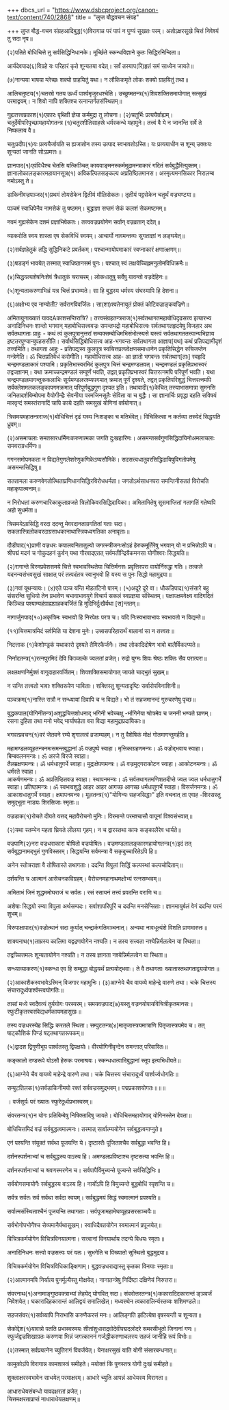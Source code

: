+++
dbcs_url = "https://www.dsbcproject.org/canon-text/content/740/2868"
title = "लुप्त बौद्धवचन संग्रह"

+++
लुप्त बौद्ध-वचन
संग्रहआदिबुद्ध(१)विरागान्न परं पापं
न पुण्यं सुखतः परम्। अतोऽक्षरसुखे चित्तं
निवेश्यं तु सदा नृप॥

(२)पतिते बोधिचित्ते
तु सर्वसिद्धिनिधानके। मूर्च्छिते स्कन्धविज्ञाने
कुतः सिद्धिरनिन्दिता॥

आर्यदेवपाद(६)विग्रहे यः परिहारं
कृते शून्यतया वदेत्। सर्वं तस्याप(रि)हृतं समं साध्येन
जायते॥

(७)नान्यया भाषया म्लेच्छः
शक्यो ग्राहयितुं यथा। न लौकिकमृते लोकः
शक्यो ग्राहयितुं तथा॥

आलिचतुष्टय(१)चतस्रो गतय ऊर्ध्वं
पार्श्वमृजुरधश्चेति। उच्छुष्मतन्त्र(१)शिवशक्तिसमायोगात्
सत्सुखं परमाद्वयम्। न शिवो नापि शक्तिश्च
रत्नान्तर्गतसंस्थितम्॥

गुह्यतत्त्वप्रकाश(१)एकारः पृथिवी ज्ञेया
कर्ममुद्रा तु लोचना। (२)चतुर्भिः प्रत्ययैर्ग्राह्यम्। चतुर्देवीपरिपृच्छामहायोगतन्त्र
(१)चतुरशीतिसाहस्रे
धर्मस्कन्धे महामुने। तत्त्वं वै ये न
जानन्ति सर्वे ते निष्फलाय वै॥

चतुःप्रदीप(१)यः प्रत्ययैर्जायति
स ह्यजातोन तस्य उत्पाद स्वभावतोऽस्ति। यः प्रत्ययाधीन
स शून्य् उक्तःयः शून्यतां जानति
सोऽप्रमत्तः॥

ज्ञानपाद(१)एवंविधैश्च चेतसि
यत्किञ्चित् कायवाङ्मनस्कर्ममुद्रामन्त्राकारं गदितं सर्वबुद्धैरित्युक्तम्। ज्ञानालोकालङ्कारमहायानसूत्र(१) अविकल्पितसङ्कल्प
अप्रतिष्ठितमानस। अस्मृत्यमनसिकार
निरालम्ब नमोऽस्तु ते॥

डाकिनीवज्रपञ्जर(१)प्रथमं तोयसेकेन
द्वितीयं मौलिसेकतः। तृतीयं पट्टसेकेन
चतुर्थं वज्रघण्टया॥

पञ्चमं स्वाधिपेनैव
नामसेकं तु षष्ठमम्। बुद्धाज्ञा सप्तमं
सेकं कलशं सेकमष्टमम्॥

नवमं गुह्यसेकेन
दशमं प्रज्ञाभिषेकतः। तत्त्ववज्रप्रयोगेण
सर्वान् वज्रव्रतान् ददेत्॥

व्याकरोति स्वय
शास्ता एष सेकविधिं स्वयम्। आचार्यो नावमन्तव्यः
सुगताज्ञां न लङ्घयेत्॥

(२)सर्वज्ञहेतुकं तद्धि
सुद्धिनिकटे प्रवर्तकम्। पश्चान्मायोपमाकारं
स्वप्नाकारं क्षणात्क्षणम्॥

(३)षडङ्गं भावयेत्
तस्मात् स्वाधिष्ठानसमं पुनः। पश्चात् स्वं लक्षयेच्चिह्नमनुलोमविधिक्रमैः॥

(४)सिद्धयत्यशेषनिःशेषं
त्रैधातुकं चराचरम्। लोकधातुषु सर्वेषु
यावन्तो वज्रदेहिनः॥

(५)शून्यताकरुणाभिन्नं
यत्र चित्तं प्रभाव्यते। सा हि बुद्धस्य
धर्मस्य संघस्यापि हि देशना॥

(६)अक्षोभ्य एव नाम्योती? सर्वरागविवर्जितः। सा(शा)श्वतेनायुतं प्रोक्तं
कोटिवज्राङ्कवज्रिणे॥

अमितायुनाख्यातं
यावदAकाशसप्तिरात्रि?। तत्त्वसंग्रहतन्त्रराज(१)सर्वतथागतमहाबोधिदृढसत्त्व
इत्यारभ्य अनादिनिधनः शान्तो भगवान् महाबोधिसत्त्ववज्रः समन्तभद्रो महाबोधिसत्त्वः
सर्वतथागतहृदयेषु विजहार अथ सर्वतथागताः
प्राहुः - कथं त्वं कुलपुत्रानुत्तरां सम्यक्सम्बोधिमभिसंभोत्स्यसे यस्त्वं सर्वतथागततत्त्वान्यभिज्ञाय
इष्टतरपुण्यान्युपहससीति। सर्वार्थसिद्धिबोधिसत्त्व
आह-भगवन्तः सर्वतथागता आज्ञाप[यथ] कथं प्रतिपद्यामीदृशं
तत्त्वमिति। तथागता आहुः - प्रतिपद्यस्व
कुलपुत्र स्वचित्तप्रत्यवेक्षणसमाधानेन प्रकृतिसिद्धेन रुचिजप्तेन मन्त्रेणेति। ॐ चित्तप्रतिवेधं
करोमीति। महावोधिसत्त्व आह-
आ ज्ञातो भगवन्तः सर्वतथाग[ताः] स्वहृदि चन्द्रमण्डलाकारं पश्यामि। प्रकृतिभास्वरमिदं
कुलपुत्र चित्तं चन्द्रमण्डलवत्। चन्द्रमण्डलं
प्रकृतिप्रभास्वरं तद्वज्ज्ञानम्। यथा क्रमाच्चन्द्रमण्डलं सम्पूर्णं भवति, तद्वत् प्रकृतिप्रभास्वरं
चित्तरत्नमपि परिपूर्णं भवति। यथा चन्द्रमण्डलमागन्तुककलाभिः सूर्यमण्डलरश्म्यपगमात्
क्रमात् पूर्णं दृश्यते, तद्वत् प्रकृतिपरिशुद्धं चित्तरत्नमपि सर्वक्लेशमलकलङ्कापगमक्रमात् परिपूर्णबुद्धगुण
दृश्यत इति। तथावादी(१)केचित् तस्याभासमात्रा
सुमनसि जनितादर्शबिम्बोपमा वैयोगीन्द्रैः सेवनीया
परमजिनसुतैः सेविता या च बुद्धैः। सा ज्ञानार्चिः
प्रवृद्धा दहति सविषयं मारवृन्दं समस्तंरागादिं चापि काये
दहति समसुखं योगिनां वर्षयोगात्॥

त्रिसमयमहातन्त्रराज(१)बोधिचित्तं दृढं
यस्य निःशङ्का च मतिर्भवेत्। विचिकित्सा न कर्तव्या
तस्येदं सिद्धयति ध्रुवम्॥

(२)असमाचलाः समतसारधर्मिणःकरुणात्मका जगति
दुःखहारिणः। असमन्तसर्वगुणसिद्धिदायिनोअमलाचलाः समवराग्रधर्मिणः॥

गगनसमोपमकता न विद्यतेगुणलेशरेणुकणिकेऽप्यसौमिके। सदसत्त्वधातुवरसिद्धिदायिषुविगतोपमेषु असमन्तसिद्धिषु॥

सततामला करुणवेगतोत्थिताप्रणिधानसिद्धिरविरोधधर्मता। जगतोऽर्थसाधनपरा
समन्तिनीसततं विरोचति महाकृपात्मनाम्॥

न निरोधतां करुणचारिकाकुलाव्रजते त्रिलोकिवरसिद्धिदायिका। अमितामितेषु सुसमाप्तितां
गतागतिं गतेष्वपि अहो
सुधर्मता॥

त्रिसमयेऽग्रसिद्धि
वरदा ददन्तु मेवरदानताग्रगतितां
गताः सदा। सकलास्त्रिलोकवरदाग्रसाधकानाथास्त्रियध्वगतिका
अनावृताः॥

दौडीपाद(१)प्राणी वज्रधरः
कपालवनितातुल्यो जगत्स्त्रीजनःसोऽहं हेरुकमूर्तिरेषु
भगवान् यो न प्रभिन्नोऽपि च। श्रीपद्मं मदनं
च गोकुदहनं कुर्वन् यथा गौरवाद्एतत् सर्वमतीन्द्रियैकमनसा
योगीश्वरः सिद्धयति॥

(२)रागान्ते विरमप्रवेशसमये
चित्ते स्वभावस्थितेया चित्तिर्मनसः
प्रवृत्तिरपरा वायोर्निरुद्धा गतिः। तत्कले यदनन्यसंभवसुखं
साक्षात् परं तत्पदंतत्र स्वानुभवो
हि यस्य स पुनः सिद्धो महामुद्रया॥

(३)गवां यूथन्यायः। (४)एते पञ्च यन्ति
मोहतटिनो पारम्। (५)अदूरे दूरे वा। धौकडिपाद(१)संसारे बहु संसरन्ति
सुधियो तेन प्रभावेण चभावाभावयुगे विचार्य
सकलं स्वप्रज्ञया संस्थितम्। पक्षापक्षमवेक्ष्य
वादिगदितं किञ्चिन्न पश्याम्यहंग्राह्यग्राहकवर्जितं
हि मुदिभिर्दुःखैर्यथा [स]न्ततम्॥

नागार्जुनपाद(१०)अकृत्रिमः स्वभावो
हि निरपेक्षः परत्र च। यदि निःस्वभावाभावः
स्वभावतो न विद्यन्ते॥

(११)चित्तमात्रमिदं
सर्वमिति या देशना मुनेः। उत्त्रासपरिहारार्थं
बालानां सा न तत्त्वतः॥

निदत्ताक (१)केशोण्ड्रकं यथाकारो
दृश्यते तैमिरकैर्जनैः। तथा लोकादिदोषेण
भावो बालैर्विकल्प्यते॥

निर्नादतन्त्र(१)रत्नपुरमिदं देवि
किञ्जल्के ज्वलतां व्रजेत्। रुद्रो युग्मः शिवः
श्रेष्ठः शक्तिः सैव परात्परा॥

लक्ष्लक्षणनिर्मुक्तं
वागुदाहारवर्जितम्। शिवशक्तिसमायोगात्
जायते चाद्भुतं सुखम्॥

न सन्ति तत्त्वतो
भावाः शक्तिरूपेण भाविताः। शक्तिस्तु शून्यतादृष्टिः
सर्वारोपविनाशिनी॥

पञ्चक्रम(१)नास्ति रात्रौ न
सन्ध्यायां दिवापि च न विद्यते। भो तं सहजमानन्दं
गुरुचरणेषु पृच्छ॥

बुद्धकपाल(योगिनीतन्त्र)अशुद्धचित्तशोधनाद्
भगिनी भवेच्चक्षु -र्भागिनेया श्रोत्रमेव
च जननी भण्यते घ्राणम्। रसना दुहिता तथा
मनो भवेद् भार्याषडेता वरा विद्या
महामुद्राप्रदायिकाः॥

भगवत्प्रवचन(१)वरं जेतवने रम्ये
शृगालत्वं व्रजाम्यहम्। न तु वैशेषिकं मोक्षं
गोतमागन्तुमर्हति॥

महामण्डलव्यूहतन्त्रनमःसमन्तबुद्धानां
ॐ वज्रपुष्पे स्वाहा। मृत्तिकाग्रहणमन्त्रः। ॐ वज्रोद्भवाय स्वाहा।  
बिम्बवलनमन्त्रः। ॐ अरजे विरजे स्वाहा।  
तैलम्रक्षणमन्त्रः। ॐ धर्मधातुगर्भे
स्वाहा। मुद्राक्षेपणमन्त्रः। ॐ वज्रमुद्गराकोटन
स्वाहा। आकोटनमन्त्रः। ॐ धर्मरते स्वाहा।  
आकर्षणमन्त्रः। ॐ अप्रतिष्ठितवज्र
स्वाहा। स्थापनमन्त्रः। ॐ सर्वतथागतमणिशतदीप्ते
ज्वल ज्वल धर्मधातुगर्भे स्वाहा। प्रतिष्ठामन्त्रः। ॐ स्वभावशुद्धे
आहर आहर आगच्छ आगच्छ धर्मधातुगर्भे स्वाहा। विसर्जनमन्त्रः। ॐ आकाशधातुगर्भे
स्वाहा। क्षमापनमन्त्रः। मूलतन्त्र(१)"योगिन्यः सहजसिद्धाः" इति वचनात् ता
एवाह -शिरसस्तु समुद्भूता
नाडयः शिरसिजाः स्मृताः॥

वज्रडाक(१)रोचते दीयते यत्तद्
महावैरोचनो मुनिः। विरमान्ते परमश्चासौ
वायूनां विश्वसंभवात्॥

(२)यथा स्तम्भेन महता
घ्रियते लीलया गृहम्। न च द्वारस्तथा
कायः कङ्कालैरेव धार्यते॥

वज्रपाणि(२)नरा वज्रधराकारा
योषितो वज्रयोषितः। वज्रमण्डलालङ्कारमहायोगतन्त्र(१)इदं तत् सर्वबुद्धानामद्भुतं
गुणविस्तरम्। सिद्धयन्ति सर्वमन्त्रा
वै सकृदुच्चारितेऽपि हि॥

अनेन स्तोत्रराज्ञा
वै तोषितास्ते तथागताः। ददन्ति विपुलां
सिद्धिं कल्पस्थां कल्पचोदिताम्॥

दर्शयन्ति च आत्मानं
आसेचनकविग्रहम्। वैरोचनमहानाथमक्षोभ्यं
रत्नसम्भवम्॥

अमिताभं जिनं शुद्धममोघराजं
च सर्वतः। रसं रसायनं तत्त्वं
प्रवदन्ति वराणि च॥

अशेषाः सिद्धयो
रम्या विपुला अर्थसम्पदः। सर्वाशापरिपूरिं
च ददन्ति मनसेप्सिताः। ज्ञानमायुर्बलं
वेगं ददन्ति परमं शुभम्॥

विरुपाक्षापाद(१)वज्रोत्थानं सदा
कुर्यात् चन्द्रार्कगतिमञ्चनात्। अन्यथा नावधूत्यंशे
विशति प्राणमारुतः॥

शाक्यनाथ(१)ताम्रस्य कालिमा
यद्वद्रणयोगेन नश्यति। न तस्य सत्त्वता
नश्येन्निर्मलत्वेन या स्थिता॥

तद्वच्चित्तमलः
शून्यतायोगेन नश्यति। न तस्य ज्ञानता
नश्येन्निर्मलत्वेन या स्थिता॥

सन्ध्याव्याकरण(१)स्कन्धा एव हि सम्बुद्धा
बोद्धयर्थं प्रत्ययोद्भवाः। ते वै तथागताः ख्यातास्तथागताद्वययोगतः॥

(२)आकाशैकस्वभावेऽस्मिन्
विजगार महामुनिः। (३)आग्नेये चैव वायव्ये
माहेन्द्रे वारुणे तथा। चक्रे चित्तस्य
संचारादूर्ध्वपार्श्वस्त्वघोगतिः॥

तासां मध्ये स्वदैवत्यं
तुर्ययोगः परस्परम्। समयवज्रपाद(७)यस्तु वज्रनयोपायविचित्रीकृतमानसः। स्फुटीकृतस्वसंवेद्यधर्मकायमहासुखः॥

तस्य वज्रधरस्येह
सिद्धिः करतले स्थिता। सम्पुटतन्त्र(४)मातृजास्त्रयमात्राणि
पितृजास्त्रयमेव च। तत् षाट्कौशिकं
पिण्डं षट्तथागतरूपकम्॥

(५)द्वादश द्विगुणीभूय
पार्श्वतस्तु द्विपक्षयोः। वीरयोगिनीवृन्देन
समन्तात् परिवारितः॥

कङ्कालो दण्डरूपे
योऽसौ हेरुकः परमाश्रयः। स्कन्धधात्वादिबुद्धानां
स्तूप इत्यभिधीयते॥

(६)आग्नेये चैव वायव्ये
माहेन्द्रे वारुणे तथा। चक्रे चित्तस्य
संचारादूर्ध्वं पार्श्वर्ज्वधोगतिः॥

सम्पुटतिलक(१)सर्वडाकिनीमयो रक्तं
सर्ववज्रसमुद्भवम्। पद्मप्रकाशयोगतः॥॥॥

। वर्जसूर्यः परं
ख्यातः स्फुरेदूर्ध्वप्रभास्वरम्॥

संवरतन्त्र(१)न योगः प्रतिबिम्बेषु
निषिक्तादिषु जायते। बोधिचित्तमहायोगाद्
योगिनस्तेन देवता॥

बोधिचित्तमिदं वज्रं
सर्वबुद्धत्वमात्मनः। तस्मात् सार्वात्म्ययोगेन
सर्वबुद्धत्वमाप्नुते॥

एनं पश्यन्ति संयुक्तं
सर्वथा पूजयन्ति ये। दृष्टास्तैः पूजिताश्चैव
सर्वबुद्धा भवन्ति हि॥

दर्शनस्पर्शनाभ्यां
च सर्वबुद्धस्य वाऽस्य हि। अमण्डलप्रविष्टाश्च
दृष्टसत्या भवन्ति हि॥

दर्शनस्पर्शनाभ्यां
च श्रवणस्मरणेन च। सर्वपापैर्विमुच्यन्ते
पूज्यन्ते सर्वसिद्धिभिः॥

सर्वयोगसमायोगैः
सर्वबुद्धस्य वाऽस्य हि। नार्योऽपि हि विमुच्यन्ते
बुद्धबोधिं स्पृशन्ति च॥

सर्वत्र सर्वतः
सर्व सर्वथा सर्वदा स्वयम्। सर्वबुद्धमयं सिद्धं
स्वमात्मानं प्रपश्यति॥

सर्वात्मसंस्थिताश्चैनं
पूजयन्ति तथागताः। सर्वपूजामहामेघव्यूहप्रसरसञ्चयैः॥

सर्वभोगोपभोगैश्च
सेव्यमानैर्यथासुखम्। स्वाधिदैवतयोगेन
स्वमात्मानं प्रपूजयेत्॥

विचित्रकर्मयोगेन
विचित्रविनयात्मना। सत्त्वानां विनयार्थाय
तदन्ये विधयः स्मृताः॥

अनादिनिधनः सत्त्वो
वज्रसत्त्वः परं यतः। सुभगेति च विख्यातो
सुस्थितो बुद्धमुद्रया॥

विचित्रकर्मयोगेन
विचित्रविधिकाङ्क्षिणाम्। बुद्धवज्रधराद्यास्तु
कृतका विनयाः स्मृताः॥

(२)आत्मानमपि निर्यात्य
पुनर्मूल्यैस्तु मोक्षयेत्। नानातन्त्रेषु निर्दिष्टा
दक्षिणेयं निरुत्तरा॥

संवरनाथ(१)अनामाङ्गुष्ठवक्त्राभ्यां
लेहयेद् योगवित् सदा। संवरोत्तरतन्त्र(१)ककारादिदकारान्तं
ङ्ञवर्जं निवेशयेत्। घकारादिहकारान्तं
आलिद्वयं समालिखेत्। मध्यस्थेन त्वकारालिर्न्यस्तव्यः
शशिमण्डले॥

सहजसंवर(१)सर्वव्यापि निराभासि
करुणैकरसं मनः। आलिङ्गति झटित्येषा
वृषस्यन्ती च शून्यता॥

सेकोद्देश(१)यावन्नो पतति प्रभास्वरमयः
शीतांशुधाराद्रवोदेवीपद्मदलोदरे
समरसीभूतो जिनानां गणः। स्फूर्जद्वज्रशिखाग्रतः
करुणया भिन्नं जगत्काननं गर्जद्धीकरुणाचलस्य
सहजं जानीहि रूपं विभोः॥

(२)तस्मात् सर्वप्रयत्नेन
च्युतिरागं विवर्जयेत्। येनाक्षरसुखं याति
योगी संसारबन्धनात्॥

कामुकोऽपि विरागान्न
कामशास्त्रं समीहते। मयोक्तं किं पुनस्तत्र
योगी दुःखं समीहते॥

शुक्लाक्षरस्वभावेन
साधयेत् परमाक्षरम्। आधारे च्युति आपन्नं
आधेयस्य विरागता॥

आधाराधेयसंबन्धो
यावदक्षरतां व्रजेत्।  
चित्तमक्षरताप्राप्तं
नाधाराधेयलक्षणम्॥


